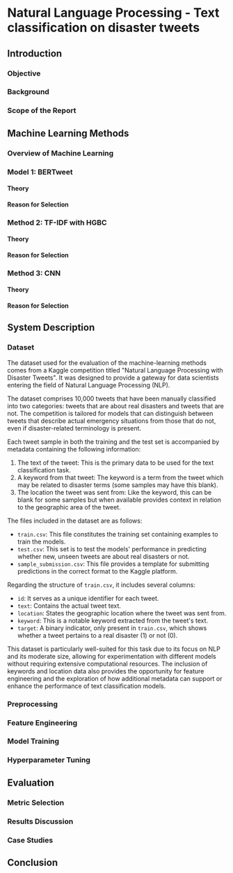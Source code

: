 # Natural Language Processing - Text classification on disaster tweets

## Introduction


### Objective


### Background


### Scope of the Report


## Machine Learning Methods


### Overview of Machine Learning


### Model 1: BERTweet


#### Theory


#### Reason for Selection


### Method 2: TF-IDF with HGBC


#### Theory


#### Reason for Selection


### Method 3: CNN


#### Theory


#### Reason for Selection


## System Description


### Dataset
The dataset used for the evaluation of the machine-learning methods comes from a Kaggle competition titled "Natural Language Processing with Disaster Tweets". It was designed to provide a gateway for data scientists entering the field of Natural Language Processing (NLP). 

The dataset comprises 10,000 tweets that have been manually classified into two categories: tweets that are about real disasters and tweets that are not. The competition is tailored for models that can distinguish between tweets that describe actual emergency situations from those that do not, even if disaster-related terminology is present. 

Each tweet sample in both the training and the test set is accompanied by metadata containing the following information:

1. The text of the tweet: This is the primary data to be used for the text classification task.
2. A keyword from that tweet: The keyword is a term from the tweet which may be related to disaster terms (some samples may have this blank).
3. The location the tweet was sent from: Like the keyword, this can be blank for some samples but when available provides context in relation to the geographic area of the tweet.

The files included in the dataset are as follows:

- `train.csv`: This file constitutes the training set containing examples to train the models.
- `test.csv`: This set is to test the models' performance in predicting whether new, unseen tweets are about real disasters or not.
- `sample_submission.csv`: This file provides a template for submitting predictions in the correct format to the Kaggle platform.

Regarding the structure of `train.csv`, it includes several columns:

- `id`: It serves as a unique identifier for each tweet.
- `text`: Contains the actual tweet text.
- `location`: States the geographic location where the tweet was sent from.
- `keyword`: This is a notable keyword extracted from the tweet's text.
- `target`: A binary indicator, only present in `train.csv`, which shows whether a tweet pertains to a real disaster (1) or not (0).

This dataset is particularly well-suited for this task due to its focus on NLP and its moderate size, allowing for experimentation with different models without requiring extensive computational resources. The inclusion of keywords and location data also provides the opportunity for feature engineering and the exploration of how additional metadata can support or enhance the performance of text classification models.

### Preprocessing


### Feature Engineering


### Model Training


### Hyperparameter Tuning


## Evaluation


### Metric Selection


### Results Discussion


### Case Studies


## Conclusion


